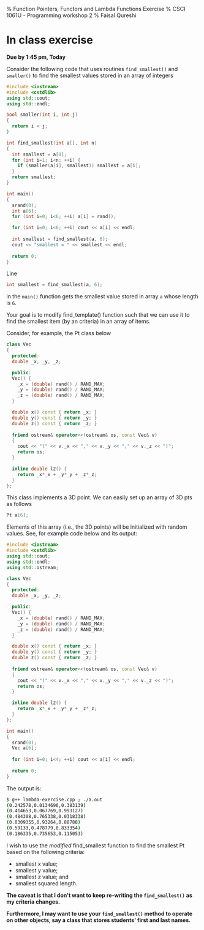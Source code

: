 % Function Pointers, Functors and Lambda Functions Exercise
% CSCI 1061U - Programming workshop 2
% Faisal Qureshi

# In class exercise

**Due by 1:45 pm, Today**

Consider the following code that uses routines `find_smallest()` and `smaller()` to find the smallest values stored in an array of integers

~~~cpp
#include <iostream>
#include <cstdlib>
using std::cout;
using std::endl;

bool smaller(int i, int j)
{
  return i < j;
}

int find_smallest(int a[], int n)
{
  int smallest = a[0];
  for (int i=1; i<n; ++i) {
    if (smaller(a[i], smallest)) smallest = a[i];
  }
  return smallest;
}

int main()
{
  srand(0);
  int a[6];
  for (int i=0; i<6; ++i) a[i] = rand();

  for (int i=0; i<6; ++i) cout << a[i] << endl;
  
  int smallest = find_smallest(a, 6);
  cout << "smallest = " << smallest << endl;
  
  return 0;
}
~~~

Line 

~~~cpp
int smallest = find_smallest(a, 6);
~~~

in the `main()` function gets the smallest value stored in array `a` whose length is `6`.  

Your goal is to modify find_template() function such that we can use it to find the smallest item (by an criteria) in an array of items.

Consider, for example, the Pt class below

~~~cpp
class Vec
{
  protected:
  double _x, _y, _z;

  public:
  Vec() {
    _x = (double) rand() / RAND_MAX;
    _y = (double) rand() / RAND_MAX;
    _z = (double) rand() / RAND_MAX;
  }

  double x() const { return _x; }
  double y() const { return _y; }
  double z() const { return _z; }
  
  friend ostream& operator<<(ostream& os, const Vec& v)
  {
    cout << "(" << v._x << "," << v._y << "," << v._z << ")";
    return os;
  }

  inline double l2() {
    return _x*_x + _y*_y + _z*_z;
  }
};
~~~

This class implements a 3D point.  We can easily set up an array of 3D pts as follows

~~~cpp
Pt a[6];
~~~

Elements of this array (i.e., the 3D points) will be initialized with random values.  See, for example code below and its output:

~~~cpp
#include <iostream>
#include <cstdlib>
using std::cout;
using std::endl;
using std::ostream;

class Vec
{
  protected:
  double _x, _y, _z;

  public:
  Vec() {
    _x = (double) rand() / RAND_MAX;
    _y = (double) rand() / RAND_MAX;
    _z = (double) rand() / RAND_MAX;
  }

  double x() const { return _x; }
  double y() const { return _y; }
  double z() const { return _z; }
  
  friend ostream& operator<<(ostream& os, const Vec& v)
  {
    cout << "(" << v._x << "," << v._y << "," << v._z << ")";
    return os;
  }

  inline double l2() {
    return _x*_x + _y*_y + _z*_z;
  }
};

int main()
{
  srand(0);
  Vec a[6];
  
  for (int i=0; i<4; ++i) cout << a[i] << endl;
  
  return 0;
}
~~~

The output is:

~~~bash
$ g++ lambda-exercise.cpp ; ./a.out
(0.242578,0.0134696,0.383139)
(0.414653,0.067769,0.993127)
(0.484308,0.765338,0.0318338)
(0.0309355,0.93264,0.88788)
(0.59133,0.478779,0.833354)
(0.186335,0.735653,0.115053)
~~~

I wish to use the _modified_ find_smallest function to find the smallest Pt based on the following criteria:

- smallest x value;
- smallest y value;
- smallest z value; and
- smallest squared length.

**The caveat is that I don't want to keep re-writing the `find_smallest()` as my criteria changes.**  

**Furthermore, I may want to use your `find_smallest()` method to operate on other objects, say a class that stores students' first and last names.** 